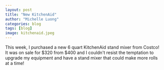 ```yaml
---
layout: post
title: "New KitchenAid"
author: "Michelle Luong"
categories: blog
tags: [blog]
image: kitchenaid.jpeg
---
```


This week, I purchased a new 6 quart KitchenAid stand mixer from Costco! It was on sale for $320 from $400 and I couldn't resist the temptation to upgrade my equipment and have a stand mixer that could make more rolls at a time!